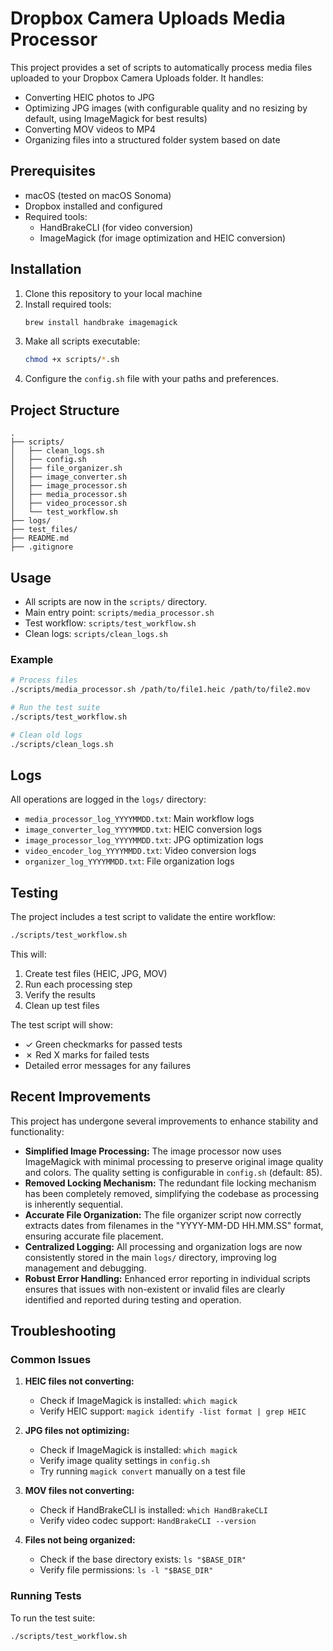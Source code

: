 # Dropbox Camera Uploads Media Processor

This project provides a set of scripts to automatically process media files uploaded to your Dropbox Camera Uploads folder. It handles:
- Converting HEIC photos to JPG
- Optimizing JPG images (with configurable quality and no resizing by default, using ImageMagick for best results)
- Converting MOV videos to MP4
- Organizing files into a structured folder system based on date

## Prerequisites

- macOS (tested on macOS Sonoma)
- Dropbox installed and configured
- Required tools:
  - HandBrakeCLI (for video conversion)
  - ImageMagick (for image optimization and HEIC conversion)

## Installation

1. Clone this repository to your local machine
2. Install required tools:
   ```bash
   brew install handbrake imagemagick
   ```
3. Make all scripts executable:
   ```bash
   chmod +x scripts/*.sh
   ```
4. Configure the `config.sh` file with your paths and preferences.

## Project Structure

```
.
├── scripts/
│   ├── clean_logs.sh
│   ├── config.sh
│   ├── file_organizer.sh
│   ├── image_converter.sh
│   ├── image_processor.sh
│   ├── media_processor.sh
│   ├── video_processor.sh
│   └── test_workflow.sh
├── logs/
├── test_files/
├── README.md
├── .gitignore
```

## Usage

- All scripts are now in the `scripts/` directory.
- Main entry point: `scripts/media_processor.sh`
- Test workflow: `scripts/test_workflow.sh`
- Clean logs: `scripts/clean_logs.sh`

### Example

```bash
# Process files
./scripts/media_processor.sh /path/to/file1.heic /path/to/file2.mov

# Run the test suite
./scripts/test_workflow.sh

# Clean old logs
./scripts/clean_logs.sh
```

## Logs

All operations are logged in the `logs/` directory:
- `media_processor_log_YYYYMMDD.txt`: Main workflow logs
- `image_converter_log_YYYYMMDD.txt`: HEIC conversion logs
- `image_processor_log_YYYYMMDD.txt`: JPG optimization logs
- `video_encoder_log_YYYYMMDD.txt`: Video conversion logs
- `organizer_log_YYYYMMDD.txt`: File organization logs

## Testing

The project includes a test script to validate the entire workflow:

```bash
./scripts/test_workflow.sh
```

This will:
1. Create test files (HEIC, JPG, MOV)
2. Run each processing step
3. Verify the results
4. Clean up test files

The test script will show:
- ✓ Green checkmarks for passed tests
- ✗ Red X marks for failed tests
- Detailed error messages for any failures

## Recent Improvements

This project has undergone several improvements to enhance stability and functionality:

- **Simplified Image Processing:** The image processor now uses ImageMagick with minimal processing to preserve original image quality and colors. The quality setting is configurable in `config.sh` (default: 85).
- **Removed Locking Mechanism:** The redundant file locking mechanism has been completely removed, simplifying the codebase as processing is inherently sequential.
- **Accurate File Organization:** The file organizer script now correctly extracts dates from filenames in the "YYYY-MM-DD HH.MM.SS" format, ensuring accurate file placement.
- **Centralized Logging:** All processing and organization logs are now consistently stored in the main `logs/` directory, improving log management and debugging.
- **Robust Error Handling:** Enhanced error reporting in individual scripts ensures that issues with non-existent or invalid files are clearly identified and reported during testing and operation.

## Troubleshooting

### Common Issues

1. **HEIC files not converting:**
   - Check if ImageMagick is installed: `which magick`
   - Verify HEIC support: `magick identify -list format | grep HEIC`

2. **JPG files not optimizing:**
   - Check if ImageMagick is installed: `which magick`
   - Verify image quality settings in `config.sh`
   - Try running `magick convert` manually on a test file

3. **MOV files not converting:**
   - Check if HandBrakeCLI is installed: `which HandBrakeCLI`
   - Verify video codec support: `HandBrakeCLI --version`

4. **Files not being organized:**
   - Check if the base directory exists: `ls "$BASE_DIR"`
   - Verify file permissions: `ls -l "$BASE_DIR"`

### Running Tests

To run the test suite:
```bash
./scripts/test_workflow.sh
```